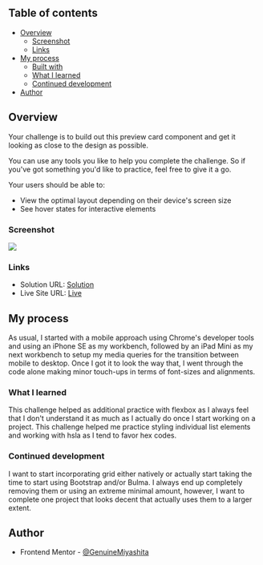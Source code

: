 ## Table of contents

- [Overview](#overview)
  - [Screenshot](#screenshot)
  - [Links](#links)
- [My process](#my-process)
  - [Built with](#built-with)
  - [What I learned](#what-i-learned)
  - [Continued development](#continued-development)
- [Author](#author)

## Overview

Your challenge is to build out this preview card component and get it looking as close to the design as possible.

You can use any tools you like to help you complete the challenge. So if you've got something you'd like to practice, feel free to give it a go.

Your users should be able to:

- View the optimal layout depending on their device's screen size
- See hover states for interactive elements

### Screenshot

![](./assets/images/Final.png)

### Links

- Solution URL: [Solution](https://www.frontendmentor.io/solutions/results-summary-component-6zpPHXUzZa)
- Live Site URL: [Live](https://genuinemiyashita.github.io/Results-Summary-Component/)

## My process

As usual, I started with a mobile approach using Chrome's developer tools and using an iPhone SE as my workbench, followed by an iPad Mini as my next workbench to setup my media queries for the transition between mobile to desktop. Once I got it to look the way that, I went through the code alone making minor touch-ups in terms of font-sizes and alignments.

### What I learned

This challenge helped as additional practice with flexbox as I always feel that I don't understand it as much as I actually do once I start working on a project. This challenge helped me practice styling individual list elements and working with hsla as I tend to favor hex codes.

### Continued development

I want to start incorporating grid either natively or actually start taking the time to start using Bootstrap and/or Bulma. I always end up completely removing them or using an extreme minimal amount, however, I want to complete one project that looks decent that actually uses them to a larger extent.

## Author

- Frontend Mentor - [@GenuineMiyashita](https://www.frontendmentor.io/profile/GenuineMiyashita)
